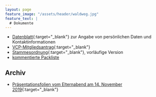 ```yaml
---
layout: page
feature_image: "/assets/header/waldweg.jpg"
feature_text: |
  # Dokumente
---
```


- [Datenblatt](Datenblatt.pdf){:target="_blank"} zur Angabe von persönlichen Daten und Kontaktinformationen
- [VCP-Mitgliedsantrag](https://www.vcp.de/fileadmin/user_upload/medien/Dokumente/Mitgliedschaft/VCP-Mitgliedsantrag.pdf){:target="_blank"}
- [Stammesordnung](Stammesordnung.pdf){:target="_blank"}, vorläufige Version
- [kommentierte Packliste](/packliste/)

## Archiv
- [Präsentationsfolien vom Elternabend am 14. November 2019](2019-11-14_Elternabend.pdf){:target="_blank"}